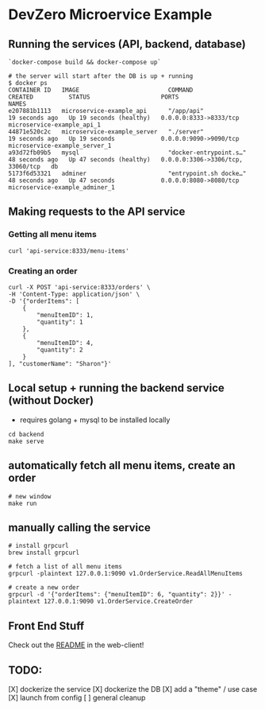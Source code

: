 # DevZero Microervice Example

## Running the services (API, backend, database)

```
`docker-compose build && docker-compose up`

# the server will start after the DB is up + running
$ docker ps
CONTAINER ID   IMAGE                         COMMAND                  CREATED          STATUS                    PORTS                               NAMES
e207881b1113   microservice-example_api      "/app/api"               19 seconds ago   Up 19 seconds (healthy)   0.0.0.0:8333->8333/tcp              microservice-example_api_1
44871e520c2c   microservice-example_server   "./server"               19 seconds ago   Up 19 seconds             0.0.0.0:9090->9090/tcp              microservice-example_server_1
a93d72fb09b5   mysql                         "docker-entrypoint.s…"   48 seconds ago   Up 47 seconds (healthy)   0.0.0.0:3306->3306/tcp, 33060/tcp   db
5173f6d53321   adminer                       "entrypoint.sh docke…"   48 seconds ago   Up 47 seconds             0.0.0.0:8080->8080/tcp              microservice-example_adminer_1
```

## Making requests to the API service

### Getting all menu items

```
curl 'api-service:8333/menu-items'
```

### Creating an order

```
curl -X POST 'api-service:8333/orders' \
-H 'Content-Type: application/json' \
-D '{"orderItems": [
    {
        "menuItemID": 1,
        "quantity": 1
    },
    {
        "menuItemID": 4,
        "quantity": 2
    }
], "customerName": "Sharon"}'
```

## Local setup + running the backend service (without Docker)

- requires golang + mysql to be installed locally

```
cd backend
make serve
```

## automatically fetch all menu items, create an order

```
# new window
make run
```

## manually calling the service

```
# install grpcurl
brew install grpcurl

# fetch a list of all menu items
grpcurl -plaintext 127.0.0.1:9090 v1.OrderService.ReadAllMenuItems

# create a new order
grpcurl -d '{"orderItems": {"menuItemID": 6, "quantity": 2}}' -plaintext 127.0.0.1:9090 v1.OrderService.CreateOrder
```

## Front End Stuff

Check out the [README](./web-client/README.md) in the web-client!

## TODO:

[X] dockerize the service
[X] dockerize the DB
[X] add a "theme" / use case
[X] launch from config
[ ] general cleanup
